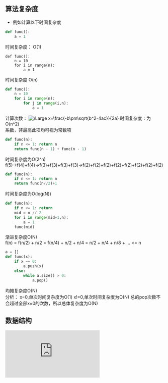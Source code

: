 ## 算法复杂度
* 例如计算以下时间复杂度

```python
def func():
    a = 1
```
时间复杂度：
O(1)

```
def func():
    n = 10
    for i in range(n):
        a = 1
```
时间复杂度 O(n)

```python
def func():
	n = 10
	for i in range(n):
		for j in range(i,n):
			a = 1
```
计算次数：
<img src="https://latex.codecogs.com/svg.latex?\Large&space;n+(n-1)+...+1=n*\frac{n+1}{2}=\frac{1}{2}n^2+\frac{n}{2}" title="\Large x=\frac{-b\pm\sqrt{b^2-4ac}}{2a}" />
 时间复杂度：为O(n^2)  
 系数，非最高此项均可视为常数项

```python
def func(n):
    if n <= 1: return n
    return func(n - 1) + func(n - 1)
```
时间复杂度为O(2^n)  
f(5)->f(4)+f(4)->f(3)+f(3)+f(3)+f(3)->f(2)+f(2)+f(2)+f(2)+f(2)+f(2)+f(2)+f(2)

```python
def func(n):
    if n <= 1: return n
    return func(n//2)+1
```
时间复杂度为O(log(N))

```python
def func(n):
    if n <= 1: return
    mid = n // 2
    for i in range(mid+1,n):
        a = 1
    func(mid)
```
渐进复杂度O(N)  
f(n) = f(n/2) + n/2 = f(n/4) + n/2 + n/4 = n/2 + n/4 + n/8 + ... <= n

```python
a = []
def func(x):
    if x == 0:
        a.push(x)
    else:
        while a.size() > 0:
            a.pop()  
```
均摊复杂度O(N)  
分析：
x=0,单次时间复杂度为O(1)
x!=0,单次时间复杂度为O(N)
总的pop次数不会超过全部x=0的次数，所以总体复杂度为O(N)

## 数据结构
![equation](http://www.sciweavers.org/tex2img.php?eq=1%2Bsin%28mc%5E2%29&bc=White&fc=Black&im=jpg&fs=12&ff=arev&edit=)

